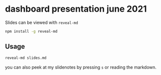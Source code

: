 # dashboard presentation june 2021

Slides can be viewed with `reveal-md`

```sh
npm install -g reveal-md
```

## Usage

```sh
reveal-md slides.md
```

you can also peek at my slidenotes by pressing `s` or reading the markdown.
